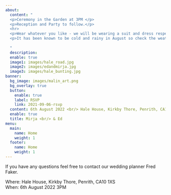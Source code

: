 ```yaml
---
about:
  content: " 
  <p>Ceremony in the Garden at 3PM </p>
  <p>Reception and Party to follow.</p> 
  <hr>
  <p>Wear whatever you like - we will be wearing a suit and dress respectively.</p> 
  <p>It has been known to be cold and rainy in August so check the weather forecast!</p>
  
  "
  description: 
  enable: true
  image1: images/hale_road.jpg
  image2: images/edandmirja.jpg
  image3: images/hale_bunting.jpg
banner:
  bg_image: images/malin_art.png
  bg_overlay: true
  button:
    enable: true
    label: RSVP
    link: 2021-09-06-rsvp
  content: 6th August 2022 <br/> Hale House, Kirkby Thore, Penrith, CA10 1XS
  enable: true
  title: Mirja <br/> & Ed
menu:
  main:
    name: Home
    weight: 1
  footer:
    name: Home
    weight: 1
---
```




<p>If you have any questions feel free to contact our wedding planner Fred Faker.</p>
Where: Hale House, Kirkby Thore, Penrith, CA10 1XS <br/>
When: 6th August 2022 3PM 
  